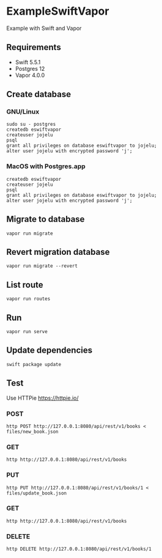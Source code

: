 # ExampleSwiftVapor
Example with Swift and Vapor

## Requirements
* Swift 5.5.1
* Postgres 12
* Vapor 4.0.0

## Create database
### GNU/Linux
```console
sudo su - postgres
createdb eswiftvapor
createuser jojelu
psql
grant all privileges on database eswiftvapor to jojelu;
alter user jojelu with encrypted password 'j';
```

### MacOS with Postgres.app
```console
createdb eswiftvapor
createuser jojelu
psql
grant all privileges on database eswiftvapor to jojelu;
alter user jojelu with encrypted password 'j';
```
## Migrate to database
```
vapor run migrate
```
## Revert migration database
```
vapor run migrate --revert
```
## List route
```console
vapor run routes
```

## Run
```console
vapor run serve
```

## Update dependencies
```
swift package update
```
## Test
Use HTTPie
https://httpie.io/

### POST
```console
http POST http://127.0.0.1:8080/api/rest/v1/books < files/new_book.json
```
### GET
```console
http http://127.0.0.1:8080/api/rest/v1/books
```
### PUT
```console
http PUT http://127.0.0.1:8080/api/rest/v1/books/1 < files/update_book.json
```
### GET
```console
http http://127.0.0.1:8080/api/rest/v1/books
```
### DELETE
```console
http DELETE http://127.0.0.1:8080/api/rest/v1/books/1
```
